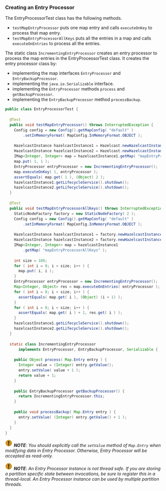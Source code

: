 

### Creating an Entry Processor

The EntryProcessorTest class has the following methods.

* `testMapEntryProcessor` puts one map entry and calls `executeOnKey` to process that map entry.
* `testMapEntryProcessorAllKeys` puts all the entries in a map and calls `executeOnEntries` to process 
   all the entries.

The static class `IncrementingEntryProcessor` creates an entry processor to process the map 
entries in the EntryProcessorTest class. It creates the entry processor class by:

- implementing the map interfaces `EntryProcessor` and `EntryBackupProcessor`.
- implementing the `java.io.Serializable` interface.
- implementing the `EntryProcessor` methods `process` and `getBackupProcessor`.
- implementing the `EntryBackupProcessor` method `processBackup`.

```java
public class EntryProcessorTest {

  @Test
  public void testMapEntryProcessor() throws InterruptedException {
    Config config = new Config().getMapConfig( "default" )
        .setInMemoryFormat( MapConfig.InMemoryFormat.OBJECT );
        
    HazelcastInstance hazelcastInstance1 = Hazelcast.newHazelcastInstance( config );
    HazelcastInstance hazelcastInstance2 = Hazelcast.newHazelcastInstance( config );
    IMap<Integer, Integer> map = hazelcastInstance1.getMap( "mapEntryProcessor" );
    map.put( 1, 1 );
    EntryProcessor entryProcessor = new IncrementingEntryProcessor();
    map.executeOnKey( 1, entryProcessor );
    assertEquals( map.get( 1 ), (Object) 2 );
    hazelcastInstance1.getLifecycleService().shutdown();
    hazelcastInstance2.getLifecycleService().shutdown();
  }

  @Test
  public void testMapEntryProcessorAllKeys() throws InterruptedException {
    StaticNodeFactory factory = new StaticNodeFactory( 2 );
    Config config = new Config().getMapConfig( "default" )
        .setInMemoryFormat( MapConfig.InMemoryFormat.OBJECT );
        
    HazelcastInstance hazelcastInstance1 = factory.newHazelcastInstance( config );
    HazelcastInstance hazelcastInstance2 = factory.newHazelcastInstance( config );
    IMap<Integer, Integer> map = hazelcastInstance1
        .getMap( "mapEntryProcessorAllKeys" );
        
    int size = 100;
    for ( int i = 0; i < size; i++ ) {
      map.put( i, i );
    }
    EntryProcessor entryProcessor = new IncrementingEntryProcessor();
    Map<Integer, Object> res = map.executeOnEntries( entryProcessor );
    for ( int i = 0; i < size; i++ ) {
      assertEquals( map.get( i ), (Object) (i + 1) );
    }
    for ( int i = 0; i < size; i++ ) {
      assertEquals( map.get( i ) + 1, res.get( i ) );
    }
    hazelcastInstance1.getLifecycleService().shutdown();
    hazelcastInstance2.getLifecycleService().shutdown();
  }

  static class IncrementingEntryProcessor
      implements EntryProcessor, EntryBackupProcessor, Serializable {
      
    public Object process( Map.Entry entry ) {
      Integer value = (Integer) entry.getValue();
      entry.setValue( value + 1 );
      return value + 1;
    }

    public EntryBackupProcessor getBackupProcessor() {
      return IncrementingEntryProcessor.this;
    }

    public void processBackup( Map.Entry entry ) {
      entry.setValue( (Integer) entry.getValue() + 1 );
    }
  }
}
```

![image](images/NoteSmall.jpg) ***NOTE***: *You should explicitly call the `setValue` method of `Map.Entry` when modifying data in Entry Processor. Otherwise, Entry Processor will be accepted as read-only.*

![image](images/NoteSmall.jpg) ***NOTE***: *An Entry Processor instance is not thread safe. If you are storing a partition specific state between invocations, be sure to register this in a thread-local.  An Entry Processor instance can be used by multiple partition threads.*

